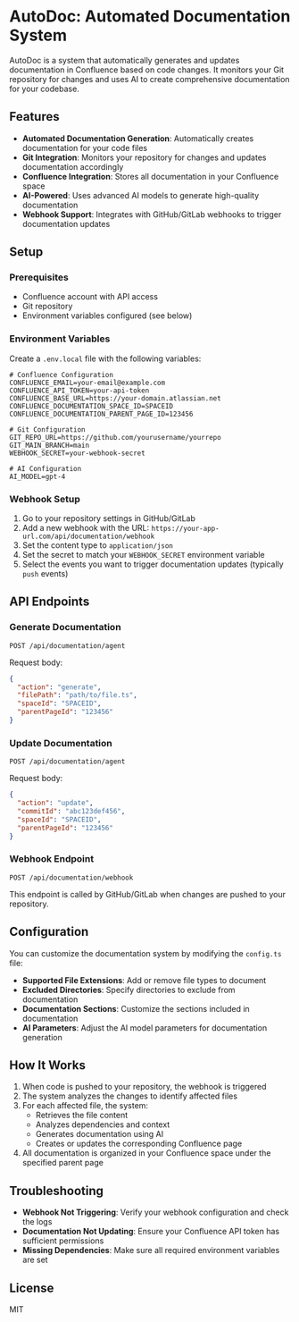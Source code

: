 # AutoDoc: Automated Documentation System

AutoDoc is a system that automatically generates and updates documentation in Confluence based on code changes. It monitors your Git repository for changes and uses AI to create comprehensive documentation for your codebase.

## Features

- **Automated Documentation Generation**: Automatically creates documentation for your code files
- **Git Integration**: Monitors your repository for changes and updates documentation accordingly
- **Confluence Integration**: Stores all documentation in your Confluence space
- **AI-Powered**: Uses advanced AI models to generate high-quality documentation
- **Webhook Support**: Integrates with GitHub/GitLab webhooks to trigger documentation updates

## Setup

### Prerequisites

- Confluence account with API access
- Git repository
- Environment variables configured (see below)

### Environment Variables

Create a `.env.local` file with the following variables:

```
# Confluence Configuration
CONFLUENCE_EMAIL=your-email@example.com
CONFLUENCE_API_TOKEN=your-api-token
CONFLUENCE_BASE_URL=https://your-domain.atlassian.net
CONFLUENCE_DOCUMENTATION_SPACE_ID=SPACEID
CONFLUENCE_DOCUMENTATION_PARENT_PAGE_ID=123456

# Git Configuration
GIT_REPO_URL=https://github.com/yourusername/yourrepo
GIT_MAIN_BRANCH=main
WEBHOOK_SECRET=your-webhook-secret

# AI Configuration
AI_MODEL=gpt-4
```

### Webhook Setup

1. Go to your repository settings in GitHub/GitLab
2. Add a new webhook with the URL: `https://your-app-url.com/api/documentation/webhook`
3. Set the content type to `application/json`
4. Set the secret to match your `WEBHOOK_SECRET` environment variable
5. Select the events you want to trigger documentation updates (typically `push` events)

## API Endpoints

### Generate Documentation

```
POST /api/documentation/agent
```

Request body:
```json
{
  "action": "generate",
  "filePath": "path/to/file.ts",
  "spaceId": "SPACEID",
  "parentPageId": "123456"
}
```

### Update Documentation

```
POST /api/documentation/agent
```

Request body:
```json
{
  "action": "update",
  "commitId": "abc123def456",
  "spaceId": "SPACEID",
  "parentPageId": "123456"
}
```

### Webhook Endpoint

```
POST /api/documentation/webhook
```

This endpoint is called by GitHub/GitLab when changes are pushed to your repository.

## Configuration

You can customize the documentation system by modifying the `config.ts` file:

- **Supported File Extensions**: Add or remove file types to document
- **Excluded Directories**: Specify directories to exclude from documentation
- **Documentation Sections**: Customize the sections included in documentation
- **AI Parameters**: Adjust the AI model parameters for documentation generation

## How It Works

1. When code is pushed to your repository, the webhook is triggered
2. The system analyzes the changes to identify affected files
3. For each affected file, the system:
   - Retrieves the file content
   - Analyzes dependencies and context
   - Generates documentation using AI
   - Creates or updates the corresponding Confluence page
4. All documentation is organized in your Confluence space under the specified parent page

## Troubleshooting

- **Webhook Not Triggering**: Verify your webhook configuration and check the logs
- **Documentation Not Updating**: Ensure your Confluence API token has sufficient permissions
- **Missing Dependencies**: Make sure all required environment variables are set

## License

MIT 